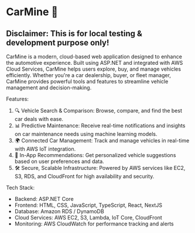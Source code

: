 # CarMine 🚗

## **Disclaimer: This is for local testing & development purpose only!**

CarMine is a modern, cloud-based web application designed to enhance the automotive experience. Built using ASP.NET and integrated with AWS Cloud Services, CarMine helps users explore, buy, and manage vehicles efficiently. Whether you're a car dealership, buyer, or fleet manager, CarMine provides powerful tools and features to streamline vehicle management and decision-making.

Features:

1. 🔍 Vehicle Search & Comparison: Browse, compare, and find the best car deals with ease.
2. 📊 Predictive Maintenance: Receive real-time notifications and insights on car maintenance needs using machine learning models.
3. 🌍 Connected Car Management: Track and manage vehicles in real-time with AWS IoT integration.
4. 💬 In-App Recommendations: Get personalized vehicle suggestions based on user preferences and data.
5. 🛠️ Secure, Scalable Infrastructure: Powered by AWS services like EC2, S3, RDS, and CloudFront for high availability and security.

Tech Stack:

- Backend: ASP.NET Core
- Frontend: HTML, CSS, JavaScript, TypeScript, React, NextJS
- Database: Amazon RDS / DynamoDB
- Cloud Services: AWS EC2, S3, Lambda, IoT Core, CloudFront
- Monitoring: AWS CloudWatch for performance tracking and alerts
